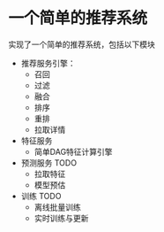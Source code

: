 # 一个简单的推荐系统
实现了一个简单的推荐系统，包括以下模块

- 推荐服务引擎：
  - 召回
  - 过滤
  - 融合
  - 排序
  - 重排
  - 拉取详情
- 特征服务
  - 简单DAG特征计算引擎
- 预测服务 TODO
  - 拉取特征
  - 模型预估
- 训练 TODO
  - 离线批量训练
  - 实时训练与更新
  
